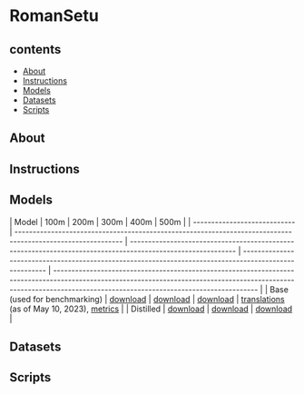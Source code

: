 # RomanSetu
## contents
- [About](#About)
- [Instructions](#Instructions)
- [Models](#Models)
- [Datasets](#Datasets)
- [Scripts](#Scripts)

## About

## Instructions

## Models

| Model                        | 100m                                                                                                    | 200m                                                                                                    | 300m                                                                                            | 400m         | 500m                                                                                                                                                                                                          |
| ---------------------------- | ----------------------------------------------------------------------------------------------------------- | ----------------------------------------------------------------------------------------------------------- | ------------------------------------------------------------------------------------------------------ | -------------------------------------------------------------------------------------------------------------------------------------------------------------------------------------------------------------------- |
| Base (used for benchmarking) | [download]() | [download]() | [download]()  | [translations]() (as of May 10, 2023), [metrics]() |
| Distilled                    | [download]()         | [download]()         | [download]() |

## Datasets

## Scripts
